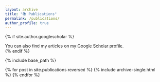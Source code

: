 ```yaml
---
layout: archive
title: "📚 Publications"
permalink: /publications/
author_profile: true
---
```


{% if site.author.googlescholar %}
  <div class="wordwrap">You can also find my articles on <a href="https://scholar.google.com/citations?user=G5sYqa4AAAAJ&hl=en&authuser=1">my Google Scholar profile</a>.</div>
{% endif %}

{% include base_path %}

{% for post in site.publications reversed %}
  {% include archive-single.html %}
{% endfor %}
